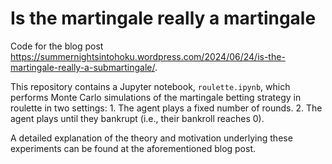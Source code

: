 # Is the martingale really a martingale 

Code for the blog post https://summernightsintohoku.wordpress.com/2024/06/24/is-the-martingale-really-a-submartingale/.

This repository contains a Jupyter notebook, `roulette.ipynb`, which performs Monte Carlo simulations of the martingale betting strategy in roulette in two settings:
    1. The agent plays a fixed number of rounds.
    2. The agent plays until they bankrupt (i.e., their bankroll reaches 0).

A detailed explanation of the theory and motivation underlying these experiments can be found at the aforementioned blog post. 
